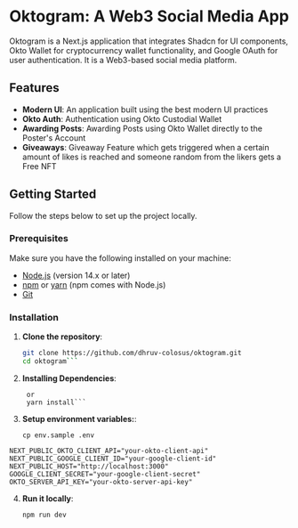 # Oktogram: A Web3 Social Media App

Oktogram is a Next.js application that integrates Shadcn for UI components, Okto Wallet for cryptocurrency wallet functionality, and Google OAuth for user authentication. It is a Web3-based social media platform.

## Features

- **Modern UI**: An application built using the best modern UI practices
- **Okto Auth**: Authentication using Okto Custodial Wallet
- **Awarding Posts**: Awarding Posts using Okto Wallet directly to the Poster's Account
- **Giveaways**: Giveaway Feature which gets triggered when a certain amount of likes is reached and someone random from the likers gets a Free NFT

## Getting Started

Follow the steps below to set up the project locally.

### Prerequisites

Make sure you have the following installed on your machine:

- [Node.js](https://nodejs.org/) (version 14.x or later)
- [npm](https://www.npmjs.com/) or [yarn](https://yarnpkg.com/) (npm comes with Node.js)
- [Git](https://git-scm.com/)

### Installation

1. **Clone the repository**:

   ````bash
   git clone https://github.com/dhruv-colosus/oktogram.git
   cd oktogram```

   ````

2. **Installing Dependencies**:

   ````npm install
    or
    yarn install```

   ````

3. **Setup environment variables:**:

   ```
   cp env.sample .env

   ```

```DATABASE_URL="your-database-url"
NEXT_PUBLIC_OKTO_CLIENT_API="your-okto-client-api"
NEXT_PUBLIC_GOOGLE_CLIENT_ID="your-google-client-id"
NEXT_PUBLIC_HOST="http://localhost:3000"
GOOGLE_CLIENT_SECRET="your-google-client-secret"
OKTO_SERVER_API_KEY="your-okto-server-api-key"
```

4. **Run it locally**:
   ```
   npm run dev
   ```
